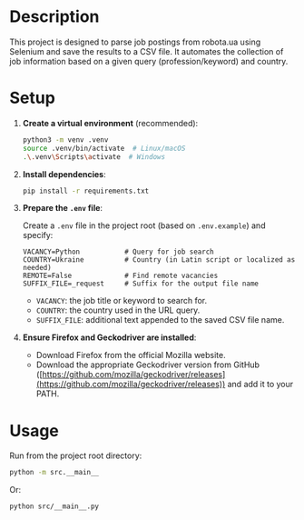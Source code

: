 # Description

This project is designed to parse job postings from robota.ua using Selenium and save the results to a CSV file. It automates the collection of job information based on a given query (profession/keyword) and country.

# Setup

1. **Create a virtual environment** (recommended):

   ```bash
   python3 -m venv .venv
   source .venv/bin/activate  # Linux/macOS
   .\.venv\Scripts\activate  # Windows
   ```

2. **Install dependencies**:

   ```bash
   pip install -r requirements.txt
   ```

3. **Prepare the **`.env`** file**:

   Create a `.env` file in the project root (based on `.env.example`) and specify:

   ```env
   VACANCY=Python           # Query for job search
   COUNTRY=Ukraine          # Country (in Latin script or localized as needed)
   REMOTE=False             # Find remote vacancies
   SUFFIX_FILE=_request     # Suffix for the output file name
   ```

   - `VACANCY`: the job title or keyword to search for.
   - `COUNTRY`: the country used in the URL query.
   - `SUFFIX_FILE`: additional text appended to the saved CSV file name.

4. **Ensure Firefox and Geckodriver are installed**:

   - Download Firefox from the official Mozilla website.
   - Download the appropriate Geckodriver version from GitHub ([https://github.com/mozilla/geckodriver/releases](https://github.com/mozilla/geckodriver/releases)) and add it to your PATH.

# Usage

Run from the project root directory:

```bash
python -m src.__main__
```

Or:

```bash
python src/__main__.py
```
